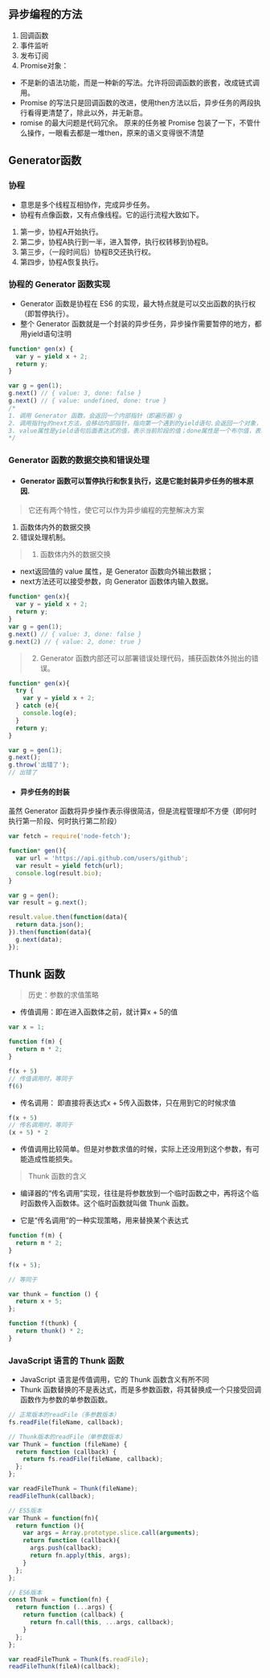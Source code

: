 ## 异步编程的方法
1. 回调函数
2. 事件监听
3. 发布订阅
4. Promise对象：
- 不是新的语法功能，而是一种新的写法。允许将回调函数的嵌套，改成链式调用。
- Promise 的写法只是回调函数的改进，使用then方法以后，异步任务的两段执行看得更清楚了，除此以外，并无新意。
- romise 的最大问题是代码冗余。 原来的任务被 Promise 包装了一下，不管什么操作，一眼看去都是一堆then，原来的语义变得很不清楚

## Generator函数
### 协程
- 意思是多个线程互相协作，完成异步任务。
- 协程有点像函数，又有点像线程。它的运行流程大致如下。
1. 第一步，协程A开始执行。
2. 第二步，协程A执行到一半，进入暂停，执行权转移到协程B。
3. 第三步，（一段时间后）协程B交还执行权。
4. 第四步，协程A恢复执行。

### 协程的 Generator 函数实现

- Generator 函数是协程在 ES6 的实现，最大特点就是可以交出函数的执行权（即暂停执行）。
- 整个 Generator 函数就是一个封装的异步任务，异步操作需要暂停的地方，都用yield语句注明

```js
function* gen(x) {
  var y = yield x + 2;
  return y;
}

var g = gen(1);
g.next() // { value: 3, done: false }
g.next() // { value: undefined, done: true }
/*
1. 调用 Generator 函数，会返回一个内部指针（即遍历器）g
2. 调用指针g的next方法，会移动内部指针，指向第一个遇到的yield语句.会返回一个对象，表示当前阶段的信息（value属性和done属性）
3. value属性是yield语句后面表达式的值，表示当前阶段的值；done属性是一个布尔值，表示 Generator 函数是否执行完毕，即是否还有下一个阶段。
*/
```
### Generator 函数的数据交换和错误处理
- #### Generator 函数可以暂停执行和恢复执行，这是它能封装异步任务的根本原因.
> 它还有两个特性，使它可以作为异步编程的完整解决方案
1. 函数体内外的数据交换
2. 错误处理机制。

> 1. 函数体内外的数据交换
- next返回值的 value 属性，是 Generator 函数向外输出数据；
- next方法还可以接受参数，向 Generator 函数体内输入数据。
```js
function* gen(x){
  var y = yield x + 2;
  return y;
}
var g = gen(1);
g.next() // { value: 3, done: false }
g.next(2) // { value: 2, done: true }
```
> 2. Generator 函数内部还可以部署错误处理代码，捕获函数体外抛出的错误。

```js
function* gen(x){
  try {
    var y = yield x + 2;
  } catch (e){
    console.log(e);
  }
  return y;
}

var g = gen(1);
g.next();
g.throw('出错了');
// 出错了
```
- #### 异步任务的封装
虽然 Generator 函数将异步操作表示得很简洁，但是流程管理却不方便（即何时执行第一阶段、何时执行第二阶段）
```js
var fetch = require('node-fetch');

function* gen(){
  var url = 'https://api.github.com/users/github';
  var result = yield fetch(url);
  console.log(result.bio);
}

var g = gen();
var result = g.next();

result.value.then(function(data){
  return data.json();
}).then(function(data){
  g.next(data);
});
```

## Thunk 函数

> 历史：参数的求值策略
- 传值调用：即在进入函数体之前，就计算x + 5的值

```js
var x = 1;

function f(m) {
  return m * 2;
}

f(x + 5)
// 传值调用时，等同于
f(6)
```
- 传名调用： 即直接将表达式x + 5传入函数体，只在用到它的时候求值
```js
f(x + 5)
// 传名调用时，等同于
(x + 5) * 2
```
- 传值调用比较简单。但是对参数求值的时候，实际上还没用到这个参数，有可能造成性能损失。

> Thunk 函数的含义
- 编译器的“传名调用”实现，往往是将参数放到一个临时函数之中，再将这个临时函数传入函数体。这个临时函数就叫做 Thunk 函数。

- 它是“传名调用”的一种实现策略，用来替换某个表达式

```js
function f(m) {
  return m * 2;
}

f(x + 5);

// 等同于

var thunk = function () {
  return x + 5;
};

function f(thunk) {
  return thunk() * 2;
}
```
### JavaScript 语言的 Thunk 函数
- JavaScript 语言是传值调用，它的 Thunk 函数含义有所不同
- Thunk 函数替换的不是表达式，而是多参数函数，将其替换成一个只接受回调函数作为参数的单参数函数。

```js
// 正常版本的readFile（多参数版本）
fs.readFile(fileName, callback);

// Thunk版本的readFile（单参数版本）
var Thunk = function (fileName) {
  return function (callback) {
    return fs.readFile(fileName, callback);
  };
};

var readFileThunk = Thunk(fileName);
readFileThunk(callback);
```

```js
// ES5版本
var Thunk = function(fn){
  return function (){
    var args = Array.prototype.slice.call(arguments);
    return function (callback){
      args.push(callback);
      return fn.apply(this, args);
    }
  };
};

// ES6版本
const Thunk = function(fn) {
  return function (...args) {
    return function (callback) {
      return fn.call(this, ...args, callback);
    }
  };
};

var readFileThunk = Thunk(fs.readFile);
readFileThunk(fileA)(callback);
```